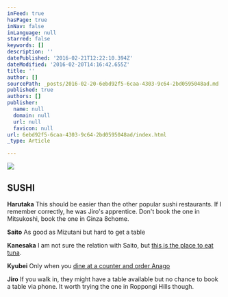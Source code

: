 ```yaml
---
inFeed: true
hasPage: true
inNav: false
inLanguage: null
starred: false
keywords: []
description: ''
datePublished: '2016-02-21T12:22:10.394Z'
dateModified: '2016-02-20T14:16:42.655Z'
title: ''
author: []
sourcePath: _posts/2016-02-20-6ebd92f5-6caa-4303-9c64-2bd0595048ad.md
published: true
authors: []
publisher:
  name: null
  domain: null
  url: null
  favicon: null
url: 6ebd92f5-6caa-4303-9c64-2bd0595048ad/index.html
_type: Article

---
```

![](https://the-grid-user-content.s3-us-west-2.amazonaws.com/7263214d-7e5d-4fdb-9276-fc96c0bf70e2.jpg)

## SUSHI 

**Harutaka** This should be easier than the other popular sushi restaurants.
If I remember correctly, he was Jiro's apprentice. Don't book the one in Mitsukoshi, book the one in Ginza 8chome.

**Saito**
As good as Mizutani but hard to get a table

**Kanesaka** I am not sure the relation with Saito, but [this is the place to eat tuna][0]. 

**Kyubei**
Only when you [dine at a counter and order Anago][1]

**Jiro**
If you walk in, they might have a table available but no chance to book a table via phone.
It worth trying the one in Roppongi Hills though.

[0]: http://tabelog.com/tokyo/A1301/A130103/13005003/ 
[1]: http://www.kyubey.jp/
